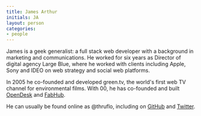 ```yaml
---
title: James Arthur
initials: JA
layout: person
categories:
- people
---
```


James is a geek generalist: a full stack web developer with a background in
marketing and communications. He worked for six years as Director of digital
agency Large Blue, where he worked with clients including Apple, Sony and IDEO
on web strategy and social web platforms.

In 2005 he co-founded and developed green.tv, the world's first web TV channel for
environmental films. With 00, he has co-founded and built [OpenDesk][] and
[FabHub][].

He can usually be found online as @thruflo, including on [GitHub][] and [Twitter][].

[OpenDesk]: https://www.opendesk.cc
[FabHub]: https://www.fabhub.io
[GitHub]: https://github.com/thruflo
[Twitter]: https://twitter.com/thruflo
